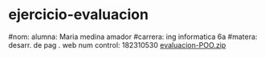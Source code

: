 # ejercicio-evaluacion
#nom: alumna: Maria medina amador
#carrera:  ing informatica 6a
#matera: desarr. de pag . web
num control: 182310530
[evaluacion-POO.zip](https://github.com/Maria-gitt01/ejercicio-evaluacion/files/6354914/evaluacion-POO.zip)

